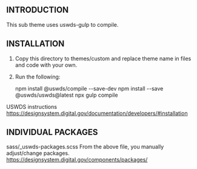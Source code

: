 INTRODUCTION
------------
This sub theme uses uswds-gulp to compile.


INSTALLATION
------------

1. Copy this directory to themes/custom and replace theme name in files and code with your own.
2. Run the following:
   
   npm install @uswds/compile --save-dev
   npm install --save @uswds/uswds@latest
   npx gulp compile

USWDS instructions
https://designsystem.digital.gov/documentation/developers/#installation

INDIVIDUAL PACKAGES
------------

sass/_uswds-packages.scss
From the above file, you manually adjust/change packages.
https://designsystem.digital.gov/components/packages/